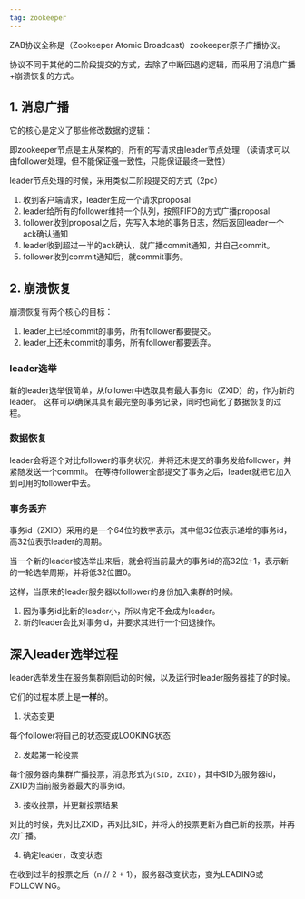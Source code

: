```yaml
---
tag: zookeeper
---
```


ZAB协议全称是（Zookeeper Atomic Broadcast）zookeeper原子广播协议。

协议不同于其他的二阶段提交的方式，去除了中断回退的逻辑，而采用了消息广播+崩溃恢复的方式。

## 1. 消息广播

它的核心是定义了那些修改数据的逻辑：

即zookeeper节点是主从架构的，所有的写请求由leader节点处理
（读请求可以由follower处理，但不能保证强一致性，只能保证最终一致性）

leader节点处理的时候，采用类似二阶段提交的方式（2pc）

1. 收到客户端请求，leader生成一个请求proposal
2. leader给所有的follower维持一个队列，按照FIFO的方式广播proposal
3. follower收到proposal之后，先写入本地的事务日志，然后返回leader一个ack确认通知
4. leader收到超过一半的ack确认，就广播commit通知，并自己commit。
5. follower收到commit通知后，就commit事务。

## 2. 崩溃恢复

崩溃恢复有两个核心的目标：

1. leader上已经commit的事务，所有follower都要提交。
2. leader上还未commit的事务，所有follower都要丢弃。

### leader选举

新的leader选举很简单，从follower中选取具有最大事务id（ZXID）的，作为新的leader。
这样可以确保其具有最完整的事务记录，同时也简化了数据恢复的过程。

### 数据恢复

leader会将逐个对比follower的事务状况，并将还未提交的事务发给follower，并紧随发送一个commit。
在等待follower全部提交了事务之后，leader就把它加入到可用的follower中去。

### 事务丢弃

事务id（ZXID）采用的是一个64位的数字表示，其中低32位表示递增的事务id，高32位表示leader的周期。

当一个新的leader被选举出来后，就会将当前最大的事务id的高32位+1，表示新的一轮选举周期，并将低32位置0。

这样，当原来的leader服务器以follower的身份加入集群的时候。

1. 因为事务id比新的leader小，所以肯定不会成为leader。
2. 新的leader会比对事务id，并要求其进行一个回退操作。

## 深入leader选举过程

leader选举发生在服务集群刚启动的时候，以及运行时leader服务器挂了的时候。

它们的过程本质上是**一样**的。

1. 状态变更

每个follower将自己的状态变成LOOKING状态

2. 发起第一轮投票

每个服务器向集群广播投票，消息形式为`(SID, ZXID)`，其中SID为服务器id，
ZXID为当前服务器最大的事务id。

3. 接收投票，并更新投票结果

对比的时候，先对比ZXID，再对比SID，并将大的投票更新为自己新的投票，并再次广播。

4. 确定leader，改变状态

在收到过半的投票之后（n // 2 + 1），服务器改变状态，变为LEADING或FOLLOWING。
